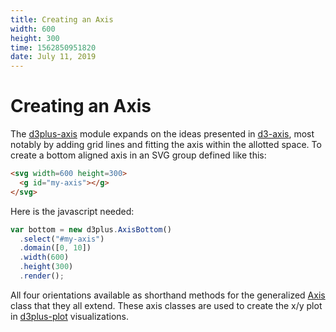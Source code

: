 ```yaml
---
title: Creating an Axis
width: 600
height: 300
time: 1562850951820
date: July 11, 2019
---
```


[width]: 600
[height]: 300

# Creating an Axis

The [d3plus-axis](https://github.com/d3plus/d3plus-axis) module expands on the ideas presented in [d3-axis](https://github.com/d3/d3-axis), most notably by adding grid lines and fitting the axis within the allotted space. To create a bottom aligned axis in an SVG group defined like this:

```html
<svg width=600 height=300>
  <g id="my-axis"></g>
</svg>
```

Here is the javascript needed:

```js
var bottom = new d3plus.AxisBottom()
  .select("#my-axis")
  .domain([0, 10])
  .width(600)
  .height(300)
  .render();
```

All four orientations available as shorthand methods for the generalized [Axis](http://d3plus.org/docs/#Axis) class that they all extend. These axis classes are used to create the x/y plot in [d3plus-plot](https://github.com/d3plus/d3plus-plot) visualizations.
